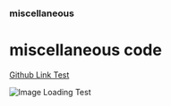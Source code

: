 ### miscellaneous


# miscellaneous code


[Github Link Test ](https://github.com/jagatabhay)


![Image Loading  Test](https://github.com/jagatabhay/TSAI/blob/master/S6/Loss_Function.png)
